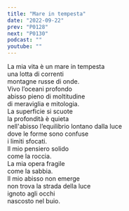 ```yaml
---
title: "Mare in tempesta"
date: "2022-09-22"
prev: "P0128"
next: "P0130"
podcast: ""
youtube: ""
---
```


La mia vita è un mare in tempesta  
una lotta di correnti  
montagne russe di onde.  
Vivo l’oceani profondo  
abisso pieno di moltitudine  
di meraviglia e mitologia.  
La superficie si scuote  
la profondità è quieta  
nell'abisso l’equilibrio lontano dalla luce  
dove le forme sono confuse  
i limiti sfocati.  
Il mio pensiero solido  
come la roccia.  
La mia opera fragile  
come la sabbia.  
Il mio abisso non emerge  
non trova la strada della luce  
ignoto agli occhi  
nascosto nel buio.
